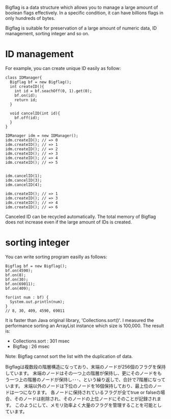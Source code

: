 Bigflag is a data structure which allows you to manage a large amount of boolean flags effectively.
In a specific condition, it can have billions flags in only hundreds of bytes.

Bigflag is suitable for preservation of a large amount of numeric data, ID management, sorting integer and so on.

# ID management #

For example, you can create unique ID easily as follow:

```
class IDManager{
  Bigflag bf = new Bigflag();
  int createID(){
    int id = bf.seachOff(0, 1).get(0);
    bf.on(id);
    return id;
  }
  
  void cancelID(int id){
    bf.off(id);
  }
}

IDManager idm = new IDManager();
idm.createID(); // => 0
idm.createID(); // => 1
idm.createID(); // => 2
idm.createID(); // => 3
idm.createID(); // => 4
idm.createID(); // => 5


idm.cancelID(1);
idm.cancelID(3);
idm.cancelID(4);

idm.createID(); // => 1
idm.createID(); // => 3
idm.createID(); // => 4
idm.createID(); // => 6
```

Canceled ID can be recycled automatically.
The total memory of Bigflag does not increase even if the large amount of IDs is created.


# sorting integer #

You can write sorting program easilly as follows:

```
Bigflag bf = new Bigflag();
bf.on(4590);
bf.on(8);
bf.on(30);
bf.on(69011);
bf.on(409);

for(int num : bf) {
  System.out.println(num);
}
// 8, 30, 409, 4590, 69011
```

It is faster than Java original library, 'Collections.sort()'.
I measured the performance sorting an ArrayList instance which size is 100,000. The result is:
- Collections.sort : 301 msec
- Bigflag : 26 msec

Note: Bigflag cannot sort the list with the duplication of data.


Bigflagは複数段の階層構造になっており、末端のノードが256個のフラグを保持しています。
末端のノードはその一つ上の階層が保持し、更にそのノードをもう一つ上の階層のノードが保持し･･･、という繰り返しで、合計で7階層になっています。
末端以外のノードは下位のノードを16個保持しており、最上位のノードは一つになります。
各ノードに保持されているフラグが全てtrue or falseの場合、そのノードは削除され、そのノードの上位ノードにそのことが記録されます。
このようにして、メモリ効率よく大量のフラグを管理することを可能としています。